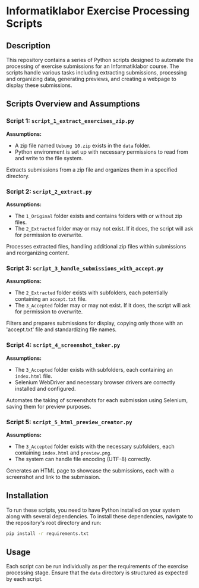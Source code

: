 # Informatiklabor Exercise Processing Scripts

## Description
This repository contains a series of Python scripts designed to automate the processing of exercise submissions for an Informatiklabor course. The scripts handle various tasks including extracting submissions, processing and organizing data, generating previews, and creating a webpage to display these submissions.

## Scripts Overview and Assumptions

### Script 1: `script_1_extract_exercises_zip.py`
**Assumptions:**
- A zip file named `Uebung 10.zip` exists in the `data` folder.
- Python environment is set up with necessary permissions to read from and write to the file system.

Extracts submissions from a zip file and organizes them in a specified directory.

### Script 2: `script_2_extract.py`
**Assumptions:**
- The `1_Original` folder exists and contains folders with or without zip files.
- The `2_Extracted` folder may or may not exist. If it does, the script will ask for permission to overwrite.

Processes extracted files, handling additional zip files within submissions and reorganizing content.

### Script 3: `script_3_handle_submissions_with_accept.py`
**Assumptions:**
- The `2_Extracted` folder exists with subfolders, each potentially containing an `accept.txt` file.
- The `3_Accepted` folder may or may not exist. If it does, the script will ask for permission to overwrite.

Filters and prepares submissions for display, copying only those with an 'accept.txt' file and standardizing file names.

### Script 4: `script_4_screenshot_taker.py`
**Assumptions:**
- The `3_Accepted` folder exists with subfolders, each containing an `index.html` file.
- Selenium WebDriver and necessary browser drivers are correctly installed and configured.

Automates the taking of screenshots for each submission using Selenium, saving them for preview purposes.

### Script 5: `script_5_html_preview_creator.py`
**Assumptions:**
- The `3_Accepted` folder exists with the necessary subfolders, each containing `index.html` and `preview.png`.
- The system can handle file encoding (UTF-8) correctly.

Generates an HTML page to showcase the submissions, each with a screenshot and link to the submission.

## Installation

To run these scripts, you need to have Python installed on your system along with several dependencies. To install these dependencies, navigate to the repository's root directory and run:

```bash
pip install -r requirements.txt
```

## Usage

Each script can be run individually as per the requirements of the exercise processing stage. Ensure that the `data` directory is structured as expected by each script.

